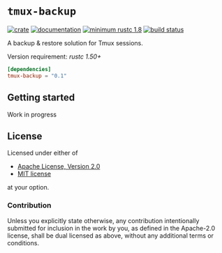 # `tmux-backup`

[![crate](https://img.shields.io/crates/v/tmux-backup.svg)](https://crates.io/crates/tmux-backup)
[![documentation](https://docs.rs/tmux-backup/badge.svg)](https://docs.rs/tmux-backup)
[![minimum rustc 1.8](https://img.shields.io/badge/rustc-1.50+-red.svg)](https://rust-lang.github.io/rfcs/2495-min-rust-version.html)
[![build status](https://github.com/graelo/tmux-backup/workflows/main/badge.svg)](https://github.com/graelo/tmux-backup/actions)

<!-- cargo-sync-readme start -->

A backup & restore solution for Tmux sessions.

Version requirement: _rustc 1.50+_

```toml
[dependencies]
tmux-backup = "0.1"
```

## Getting started

Work in progress

## License

Licensed under either of

- [Apache License, Version 2.0](http://www.apache.org/licenses/LICENSE-2.0)
- [MIT license](http://opensource.org/licenses/MIT)

at your option.

### Contribution

Unless you explicitly state otherwise, any contribution intentionally submitted
for inclusion in the work by you, as defined in the Apache-2.0 license, shall
be dual licensed as above, without any additional terms or conditions.

<!-- cargo-sync-readme end -->
